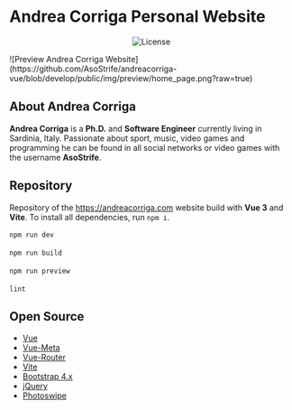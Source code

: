 # Andrea Corriga Personal Website 

<p align="center">
  <img src="https://img.shields.io/npm/l/vue.svg?sanitize=true" alt="License"></a>
</p>
![Preview Andrea Corriga Website](https://github.com/AsoStrife/andreacorriga-vue/blob/develop/public/img/preview/home_page.png?raw=true)

## About Andrea Corriga

**Andrea Corriga** is a **Ph.D.** and **Software Engineer** currently living in Sardinia, Italy. Passionate about sport, music, video games and programming he can be found in all social networks or video games with the username **AsoStrife**.

## Repository

Repository of the https://andreacorriga.com website build with **Vue 3** and **Vite**. 
To install all dependencies, run `npm i`.

```
npm run dev

npm run build

npm run preview

lint
```



## Open Source 

- [Vue](https://vuejs.org/) 
- [Vue-Meta](https://vue-meta.nuxtjs.org/)
- [Vue-Router](https://router.vuejs.org/)
- [Vite](https://vitejs.dev/) 
- [Bootstrap 4.x](https://getbootstrap.com/docs/4.1/getting-started/introduction/)
- [jQuery](https://jquery.com/) 
- [Photoswipe](https://photoswipe.com/)
